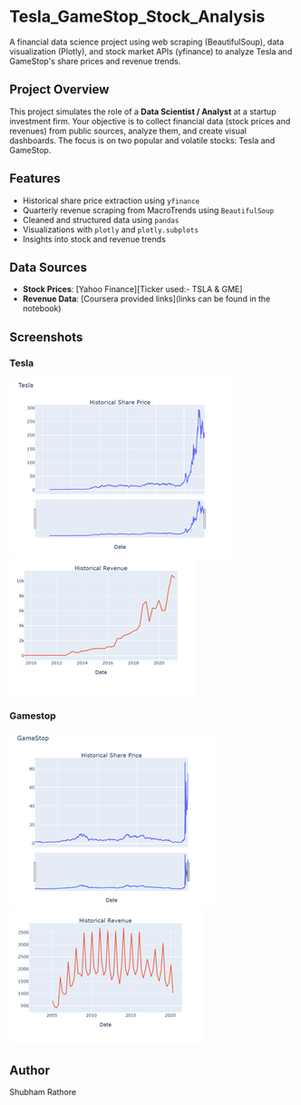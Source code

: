 # Tesla_GameStop_Stock_Analysis
A financial data science project using web scraping (BeautifulSoup), data visualization (Plotly), and stock market APIs (yfinance) to analyze Tesla and GameStop's share prices and revenue trends.

## Project Overview
This project simulates the role of a **Data Scientist / Analyst** at a startup investment firm. Your objective is to collect financial data (stock prices and revenues) from public sources, analyze them, and create visual dashboards. The focus is on two popular and volatile stocks: Tesla and GameStop.

## Features
- Historical share price extraction using `yfinance`
- Quarterly revenue scraping from MacroTrends using `BeautifulSoup`
- Cleaned and structured data using `pandas`
- Visualizations with `plotly` and `plotly.subplots`
- Insights into stock and revenue trends

## Data Sources

- **Stock Prices**: [Yahoo Finance][Ticker used:- TSLA & GME]
- **Revenue Data**: [Coursera provided links](links can be found in the notebook)

## Screenshots
### Tesla
![Tesla Plot](screenshots/tesla_stock_re.png)      ![Tesla Plot](screenshots/tesla_revenue_re.png)

### Gamestop
![Gamestop Plot](screenshots/gme_share_re.png)         ![Gamestop Plot](screenshots/gme_rev_re.png)

## 

## Author
Shubham Rathore
